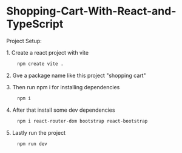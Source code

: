 # Shopping-Cart-With-React-and-TypeScript

<p>Project Setup:</p>
<p>1. Create a react project with vite</p>

```sh
    npm create vite .
```

<p>2. Gve a package name like this project "shopping cart"</p>
<p>3. Then run npm i for installing dependencies</p>

```sh
    npm i
```

<p>4. After that install some dev dependencies</p>

```sh
    npm i react-router-dom bootstrap react-bootstrap
```

<p>5. Lastly run the project</p>

```sh
    npm run dev
```
